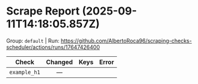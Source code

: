 # Scrape Report (2025-09-11T14:18:05.857Z)

Group: `default`  |  Run: https://github.com/AlbertoRoca96/scraping-checks-scheduler/actions/runs/17647426400

| Check | Changed | Keys | Error |
|---|:---:|:--|:--|
| `example_h1` | — |  |  |
